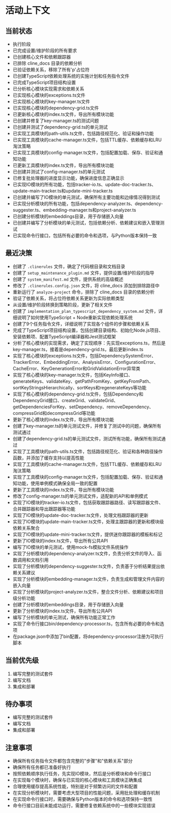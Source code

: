 # 活动上下文

## 当前状态
- 执行阶段
- 已完成设置/维护阶段的所有要求
- 已创建核心文件和依赖跟踪器
- 已排除 cline_docs 目录的依赖分析
- 已验证依赖关系，移除了所有'p'占位符
- 已创建TypeScript依赖处理系统的实施计划和任务指令文件
- 已完成TypeScript项目结构设置
- 已分析核心模块实现需求和依赖关系
- 已实现核心模块的exceptions.ts文件
- 已实现核心模块的key-manager.ts文件
- 已实现核心模块的dependency-grid.ts文件
- 已更新核心模块的index.ts文件，导出所有模块功能
- 已创建并修复了key-manager.ts的测试问题
- 已创建并测试了dependency-grid.ts的单元测试
- 已实现工具模块的path-utils.ts文件，包括路径规范化、验证和操作功能
- 已实现工具模块的cache-manager.ts文件，包括TTL缓存、依赖缓存和LRU淘汰策略
- 已实现工具模块的config-manager.ts文件，包括配置加载、保存、验证和通知功能
- 已更新工具模块的index.ts文件，导出所有模块功能
- 已创建并测试了config-manager.ts的单元测试
- 已修复批处理器的进度显示功能，确保进度信息正确显示
- 已实现IO模块的所有功能，包括tracker-io.ts、update-doc-tracker.ts、update-main-tracker.ts和update-mini-tracker.ts
- 已创建并编写了IO模块的单元测试，确保所有主要功能和边缘情况得到测试
- 已实现分析模块的所有功能，包括dependency-analyzer.ts、dependency-suggester.ts、embedding-manager.ts和project-analyzer.ts
- 已创建分析模块的embeddings目录，用于存储嵌入向量
- 已创建并编写了分析模块的单元测试，包括依赖分析、依赖建议和嵌入管理测试
- 已实现命令行接口，包括所有必要的命令和选项，与Python版本保持一致

## 最近决策
- 创建了 `.clinerules` 文件，确定了代码根目录和文档目录
- 创建了 `setup_maintenance_plugin.md` 文件，提供设置/维护阶段的指导
- 创建了 `system_manifest.md` 文件，提供系统的高级概述
- 修改了 `.clinerules.config.json` 文件，将 cline_docs 添加到排除路径中
- 重新运行了 `analyze-project` 命令，排除了 cline_docs 目录的依赖分析
- 验证了依赖关系，将占位符依赖关系更新为实际依赖类型
- 从设置/维护阶段转换到策略阶段，更新了相关文件
- 创建了 `implementation_plan_typescript_dependency_system.md` 文件，详细说明了如何使用TypeScript + Node重新实现依赖处理系统
- 创建了9个任务指令文件，详细说明了实现各个组件的步骤和依赖关系
- 完成了TypeScript项目结构设置，包括创建目录结构、初始化Node.js项目、安装依赖项、配置TypeScript编译器和Jest测试框架
- 分析了核心模块的实现需求，确定了实现顺序：先实现exceptions.ts，然后是key-manager.ts，接着是dependency-grid.ts，最后更新index.ts
- 实现了核心模块的exceptions.ts文件，包括DependencySystemError、TrackerError、EmbeddingError、AnalysisError、ConfigurationError、CacheError、KeyGenerationError和GridValidationError异常类
- 实现了核心模块的key-manager.ts文件，包括KeyInfo接口、generateKeys、validateKey、getPathFromKey、getKeyFromPath、sortKeyStringsHierarchically、sortKeys和regenerateKeys等功能
- 实现了核心模块的dependency-grid.ts文件，包括Dependency和DependencyGrid接口、createGrid、validateGrid、getDependenciesForKey、setDependency、removeDependency、compressGrid和decompressGrid等功能
- 更新了核心模块的index.ts文件，导出所有模块功能
- 创建了key-manager.ts的单元测试文件，并修复了测试中的问题，确保所有测试通过
- 创建了dependency-grid.ts的单元测试文件，测试所有功能，确保所有测试通过
- 实现了工具模块的path-utils.ts文件，包括路径规范化、验证和各种路径操作函数，并添加了缓存支持以提高性能
- 实现了工具模块的cache-manager.ts文件，包括TTL缓存、依赖缓存和LRU淘汰策略
- 实现了工具模块的config-manager.ts文件，包括配置加载、保存、验证和通知功能，使用单例模式确保全局一致的配置
- 更新了工具模块的index.ts文件，导出所有模块功能
- 修改了config-manager.ts的单元测试文件，适配新的API和单例模式
- 实现了IO模块的tracker-io.ts文件，包括获取跟踪器路径、读写跟踪器文件、合并跟踪器和导出跟踪器等功能
- 实现了IO模块的update-doc-tracker.ts文件，处理文档跟踪器的更新
- 实现了IO模块的update-main-tracker.ts文件，处理主跟踪器的更新和模块级依赖关系聚合
- 实现了IO模块的update-mini-tracker.ts文件，提供迷你跟踪器的模板和标记
- 更新了IO模块的index.ts文件，导出所有公共API
- 编写了IO模块的单元测试，使用mock-fs模拟文件系统操作
- 实现了分析模块的dependency-analyzer.ts文件，负责分析文件的导入、函数调用和文档引用
- 实现了分析模块的dependency-suggester.ts文件，负责基于分析结果提出依赖关系建议
- 实现了分析模块的embedding-manager.ts文件，负责生成和管理文件内容的嵌入向量
- 实现了分析模块的project-analyzer.ts文件，整合文件分析、依赖建议和项目级分析功能
- 创建了分析模块的embeddings目录，用于存储嵌入向量
- 更新了分析模块的index.ts文件，导出所有公共API
- 编写了分析模块的单元测试，确保所有功能正常工作
- 实现了命令行接口bin/dependency-processor.ts，包含所有必要的命令和选项
- 在package.json中添加了bin配置，将dependency-processor注册为可执行脚本

## 当前优先级
1. 编写完整的测试套件
2. 编写文档
3. 集成和部署

## 待办事项
- 编写完整的测试套件
- 编写文档
- 集成和部署

## 注意事项
- 确保所有任务指令文件都包含完整的"步骤"和"依赖关系"部分
- 确保所有任务都已准备好执行
- 按照依赖顺序执行任务，先实现IO模块，然后是分析模块和命令行接口
- 在实现每个模块时，确保与已实现的核心模块和工具模块正确集成
- 合理使用缓存提高系统性能，特别是对于频繁访问的文件和配置
- 在实现分析模块时，需要考虑大型项目的性能问题，采用批处理和缓存机制
- 在实现命令行接口时，需要确保与Python版本的命令和选项保持一致性
- 命令行接口目前未能成功运行，需要修复依赖系统中的一些模块实现错误